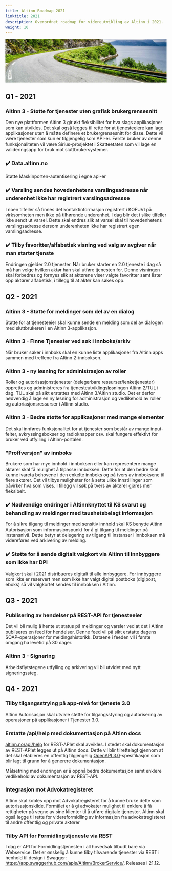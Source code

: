 ```yaml
---
title: Altinn Roadmap 2021
linktitle: 2021
description: Overordnet roadmap for videreutvikling av Altinn i 2021.
weight: 10
---
```


![Vei i Brønnøysund](../vei-i-brønnøysund.jpg)

## Q1 - 2021

### Altinn 3 - Støtte for tjenester uten grafisk brukergrensesnitt
Den nye plattformen Altinn 3 gir økt fleksibilitet for hva slags applikasjoner som kan utvikles. Det skal også legges til rette for at tjenesteeiere kan lage applikasjoner uten å måtte definere et brukergrensesnitt for disse. Dette vil være tjenester som kun er tilgjengelig som API-er. Første bruker av denne funksjonaliteten vil være Sirius-prosjektet i Skatteetaten som vil lage en valideringsapp for bruk mot sluttbrukersystemer.

### :heavy_check_mark: Data.altinn.no
Støtte Maskinporten-autentisering i egne api-er

### :heavy_check_mark: Varsling sendes hovedenhetens varslingsadresse når underenhet ikke har registrert varslingsadressse
I noen tilfeller så finnes det kontaktinformasjon registrert i KOFUVI på virksomheten men ikke på tilhørende  underenhet. I dag blir det i slike tilfeller ikke sendt ut varsel. 
Dette skal endres slik at varsel skal til hovedenhetens varslingsadresse dersom underenheten ikke har registrert egen varslingsadresse. 

### :heavy_check_mark: Tilby favoritter/alfabetisk visning ved valg av avgiver når man starter tjenste
Endringen gjelder 2.0 tjenester. Når bruker starter en 2.0 tjeneste i dag så må han velge hvilken aktør han skal utføre tjenesten for. Denne visningen skal forbedres og fornyes slik at aktørene viser valgte favoritter samt lister opp aktører alfabetisk, i tillegg til at aktør kan søkes opp. 
 
## Q2 - 2021

### Altinn 3 - Støtte for meldinger som del av en dialog
Støtte for at tjenesteeier skal kunne sende en melding som del av dialogen med sluttbrukeren i en Altinn 3-applikasjon.

### Altinn 3 - Finne Tjenester ved søk i innboks/arkiv
Når bruker søker i innboks skal en kunne liste applikasjoner fra Altinn apps sammen med treffene fra Altinn 2-innboksen. 

### Altinn 3 - ny løsning for administrasjon av roller
Roller og autorisasjonstjenester (delegerbare ressurser/lenketjenester) opprettes og administreres fra tjenesteutviklingsløsningen Altinn 2/TUL i dag. TUL skal på sikt erstattes med Altinn 3/Altinn studio. Det er derfor nødvendig å lage en ny løsning for administrasjon og vedlikehold av roller og autoriasjonsressurser i Altinn studio.

### Altinn 3 - Bedre støtte for applikasjoner med mange elementer
Det skal innføres funksjonalitet for at tjenester som består av mange input-felter, avkryssingsbokser og radioknapper osv. skal fungere effektivt for bruker ved utfylling i Altinn-portalen.

### "Proffversjon" av innboks
Brukere som har mye innhold i innboksen eller kan representere mange aktører skal få mulighet å tilpasse innboksen. Dette for at den bedre skal kunne ivareta behovene i den enkelte innboks og på tvers av innboksene til flere aktører. Det vil tilbys muligheter for å sette ulike innstillinger som påvirker hva som vises. I tillegg vil søk på tvers av aktører gjøres mer fleksibelt.

### :heavy_check_mark: Nødvendige endringer i Altinnknyttet til KS svarut og behandling av meldinger med taushetsbelagt informasjon
For å sikre tilgang til meldinger med sensitiv innhold skal KS benytte Altinn Autorisasjon som informasjonspunkt for å gi tilgang til meldinger på instansnivå. Dette betyr at delegering av tilgang til instanser i innboksen må videreføres ved arkivering av melding. 

### :heavy_check_mark: Støtte for å sende digitalt valgkort via Altinn til innbyggere som ikke har DPI
Valgkort skal i 2021 distribueres digitalt til alle innbyggere. For innbyggere som ikke er reservert men som ikke har valgt digital postboks (digipost, eboks) så vil valgkortet sendes til innboksen i Altinn. 

## Q3 - 2021
### Publisering av hendelser på REST-API for tjenesteeier 
Det vil bli mulig å hente ut status på meldinger og varsler ved at det i Altinn publiseres en feed for hendelser. Denne feed vil på sikt erstatte dagens SOAP-operasjoner for meldingshistorikk. Dataene i feeden vil i første omgang ha levetid på 30 dager.

### Altinn 3 - Signering
Arbeidsflytstegene utfylling og arkivering vil bli utvidet med nytt signeringssteg.

## Q4 - 2021
### Tilby tilgangsstrying på app-nivå for tjeneste 3.0
Altinn Autorisasjon skal utvikle støtte for tilgangsstyring og autorisering av operasjoner på applikasjoner i Tjenester 3.0.


### Erstatte /api/help med dokumentasjon på Altinn docs
[altinn.no/api/help](https://www.altinn.no/api/help) for REST-APIet skal avvikles. I stedet skal dokumentasjon av REST-APIet legges ut på Altinn docs.
Dette vil blir tilrettelagt gjennom at det skal etableres en offentlig tilgjengelig [OpenAPI 3.0](https://swagger.io/docs/specification/about/)-spesifikasjon
som blir lagt til grunn for å generere dokumentasjon.

Målsetning med endringen er å oppnå bedre dokumentasjon samt enklere vedlikehold av dokumentasjon av REST-API.

### Integrasjon mot Advokatregisteret
Altinn skal kobles opp mot Advokatregisteret for å kunne bruke dette som autorisasjonskilde. Formålet er å gi advokater mulighet til enklere å få rettigheter på vegne av sine klienter til å utføre digitale tjenester. 
Altinn skal også legge til rette for videreformidling av informasjon fra advokatregisteret til andre offentlig og private aktører

### Tilby API for Formidlingstjeneste via REST
I dag er API for Formidlingstjenesten i all hovedsak tilbudt bare via Webservice. Det er ønskelig å kunne tilby tilsvarende tjenester via REST i henhold til design i Swagger: https://app.swaggerhub.com/apis/Altinn/BrokerService/. Releases i 21.12. 
